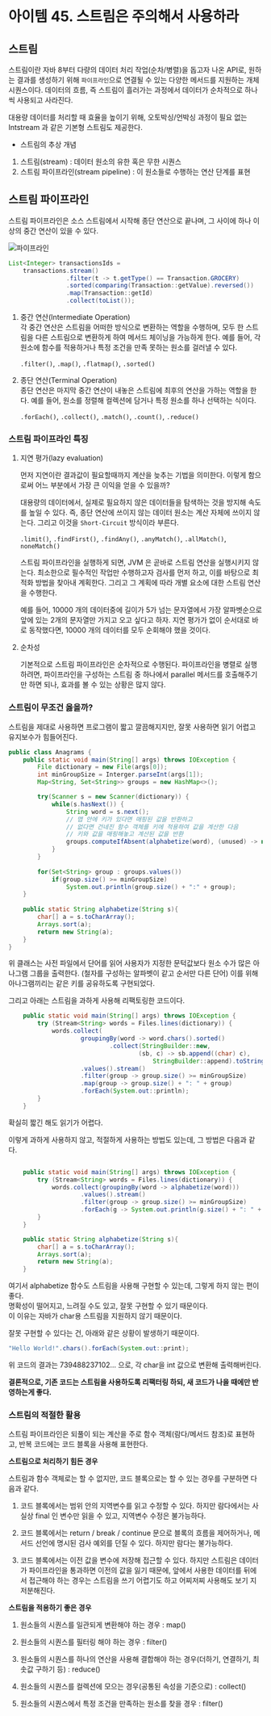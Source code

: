 # 아이템 45. 스트림은 주의해서 사용하라

## 스트림

스트림이란 자바 8부터 다량의 데이터 처리 작업(순차/병렬)을 돕고자 나온 API로, 원하는 결과를 생성하기 위해 `파이프라인`으로 연결될 수 있는 다양한 메서드를 지원하는 개체 시퀀스이다. 데이터의 흐름, 즉 스트림이 흘러가는 과정에서 데이터가 순차적으로 하나씩 사용되고 사라진다.

대용량 데이터를 처리할 때 효율을 높이기 위해, 오토박싱/언박싱 과정이 필요 없는 Intstream 과 같은 기본형 스트림도 제공한다.

* 스트림의 추상 개념
1. 스트림(stream) : 데이터 원소의 유한 혹은 무한 시퀀스
2. 스트림 파이프라인(stream pipeline) : 이 원소들로 수행하는 연산 단계를 표현

## 스트림 파이프라인

스트림 파이프라인은 소스 스트림에서 시작해 종단 연산으로 끝나며, 그 사이에 하나 이상의 중간 연산이 있을 수 있다.

![파이프라인](https://velog.velcdn.com/images/semi-cloud/post/7f73e3a6-941c-4c4d-af7e-b3a19d1b921e/image.png)

```JAVA
List<Integer> transactionsIds = 
    transactions.stream()
                .filter(t -> t.getType() == Transaction.GROCERY)
                .sorted(comparing(Transaction::getValue).reversed())
                .map(Transaction::getId)
                .collect(toList());
```

1. 중간 연산(Intermediate Operation)<br>
    각 중간 연산은 스트림을 어떠한 방식으로 변환하는 역할을 수행하며, 모두 한 스트림을 다른 스트림으로 변환하게 하여 메서드 체이닝을 가능하게 한다. 예를 들어, 각 원소에 함수를 적용하거나 특정 조건을 만족 못하는 원소를 걸러낼 수 있다.

    `.filter()`, `.map()`, `.flatmap()`, `.sorted()`

2. 종단 연산(Terminal Operation)<br>
    종단 연산은 마지막 중간 연산이 내놓은 스트림에 최후의 연산을 가하는 역할을 한다. 예를 들어, 원소를 정렬해 컬렉션에 담거나 특정 원소를 하나 선택하는 식이다.

    `.forEach()`, `.collect()`, `.match()`, `.count()`, `.reduce()`

### 스트림 파이프라인 특징

1. 지연 평가(lazy evaluation)

    먼저 지연이란 결과값이 필요할때까지 계산을 늦추는 기법을 의미한다. 이렇게 함으로써 어느 부분에서 가장 큰 이익을 얻을 수 있을까?

    대용량의 데이터에서, 실제로 필요하지 않은 데이터들을 탐색하는 것을 방지해 속도를 높일 수 있다. 즉, 종단 연산에 쓰이지 않는 데이터 원소는 계산 자체에 쓰이지 않는다. 그리고 이것을 `Short-Circuit` 방식이라 부른다.

    `.limit()`, `.findFirst()`, `.findAny()`, `.anyMatch()`, `.allMatch()`, `noneMatch()`

    스트림 파이프라인을 실행하게 되면, JVM 은 곧바로 스트림 연산을 실행시키지 않는다. 최소한으로 필수적인 작업만 수행하고자 검사를 먼저 하고, 이를 바탕으로 최적화 방법을 찾아내 계획한다. 그리고 그 계획에 따라 개별 요소에 대한 스트림 연산을 수행한다.

    예를 들어, 10000 개의 데이터중에 길이가 5가 넘는 문자열에서 가장 알파벳순으로 앞에 있는 2개의 문자열만 가지고 오고 싶다고 하자. 지연 평가가 없이 순서대로 바로 동작했다면, 10000 개의 데이터를 모두 순회해야 했을 것이다.

2. 순차성

    기본적으로 스트림 파이프라인은 순차적으로 수행된다. 파이프라인을 병렬로 실행하려면, 파이프라인을 구성하는 스트림 중 하나에서 parallel 메서드를 호출해주기만 하면 되나, 효과를 볼 수 있는 상황은 많지 않다.

### 스트림이 무조건 옳을까?

스트림을 제대로 사용하면 프로그램이 짧고 깔끔해지지만, 잘못 사용하면 읽기 어렵고 유지보수가 힘들어진다.

```JAVA
public class Anagrams {
    public static void main(String[] args) throws IOException {
        File dictionary = new File(args[0]);
        int minGroupSize = Interger.parseInt(args[1]);
        Map<String, Set<String>> groups = new HashMap<>();

        try(Scanner s = new Scanner(dictionary)) {
            while(s.hasNext()) {
                String word = s.next();
                // 맵 안에 키가 있다면 매핑된 값을 반환하고 
                // 없다면 건네진 함수 객체를 키에 적용하여 값을 계산한 다음
                // 키와 값을 매핑해놓고 계산된 값을 반환
                groups.computeIfAbsent(alphabetize(word), (unused) -> new TreeSet<>()).add(word);
            }
        }
        
        for(Set<String> group : groups.values())
            if(group.size() >= minGroupSize)
                System.out.println(group.size() + ":" + group);
    }
    
    public static String alphabetize(String s){
    	char[] a = s.toCharArray();
        Arrays.sort(a);
        return new String(a);
    }
}
```

위 클래스는 사전 파일에서 단어를 읽어 사용자가 지정한 문턱값보다 원소 수가 많은 아나그램 그룹을 출력한다. (철자를 구성하는 알파벳이 같고 순서만 다른 단어) 이를 위해 아나그램끼리는 같은 키를 공유하도록 구현되었다.

그리고 아래는 스트림을 과하게 사용해 리팩토링한 코드이다.

```JAVA
    public static void main(String[] args) throws IOException {
        try (Stream<String> words = Files.lines(dictionary)) {
            words.collect(
                    groupingBy(word -> word.chars().sorted()
                            .collect(StringBuilder::new,
                                    (sb, c) -> sb.append((char) c),
                                        StringBuilder::append).toString()))
                    .values().stream()
                    .filter(group -> group.size() >= minGroupSize)
                    .map(group -> group.size() + ": " + group)
                    .forEach(System.out::println);
        }
    }
```

확실히 짧긴 해도 읽기가 어렵다.

이렇게 과하게 사용하지 않고, 적절하게 사용하는 방법도 있는데, 그 방법은 다음과 같다.

```JAVA

    public static void main(String[] args) throws IOException {
        try (Stream<String> words = Files.lines(dictionary)) {
            words.collect(groupingBy(word -> alphabetize(word)))
                    .values().stream()
                    .filter(group -> group.size() >= minGroupSize)
                    .forEach(g -> System.out.println(g.size() + ": " + g));
        }
    }

    public static String alphabetize(String s){
    	char[] a = s.toCharArray();
        Arrays.sort(a);
        return new String(a);
    }
```

여기서 alphabetize 함수도 스트림을 사용해 구현할 수 있는데, 그렇게 하지 않는 편이 좋다.<br>
명확성이 떨어지고, 느려질 수도 있고, 잘못 구현할 수 있기 때문이다.<br>
이 이유는 자바가 char용 스트림을 지원하지 않기 때문이다.

잘못 구현할 수 있다는 건, 아래와 같은 상황이 발생하기 때문이다.
``` JAVA
"Hello World!".chars().forEach(System.out::print);
```
위 코드의 결과는 739488237102... 으로, 각 char을 int 값으로 변환해 출력해버린다.

**결론적으로, 기존 코드는 스트림을 사용하도록 리팩터링 하되, 새 코드가 나을 때에만 반영하는게 좋다.**

### 스트림의 적절한 활용

스트림 파이프라인은 되풀이 되는 계산을 주로 함수 객체(람다/메서드 참조)로 표현하고, 반복 코드에는 코드 블록을 사용해 표현한다.

**스트림으로 처리하기 힘든 경우**

스트림과 함수 객체로는 할 수 없지만, 코드 블록으로는 할 수 있는 경우를 구분하면 다음과 같다.

1. 코드 블록에서는 범위 안의 지역변수를 읽고 수정할 수 있다. 하지만 람다에서는 사실상 final 인 변수만 읽을 수 있고, 지역변수 수정은 불가능하다.

2. 코드 블록에서는 return / break / continue 문으로 블록의 흐름을 제어하거나, 메서드 선언에 명시된 검사 예외를 던질 수 있다. 하지만 람다는 불가능하다.

3. 코드 블록에서는 이전 값을 변수에 저장해 접근할 수 있다. 하지만 스트림은 데이터가 파이프라인을 통과하면 이전의 값을 잃기 때문에, 앞에서 사용한 데이터를 뒤에서 접근해야 하는 경우는 스트림을 쓰기 어렵기도 하고 어찌저찌 사용해도 보기 지저분해진다.

**스트림을 적용하기 좋은 경우**

1. 원소들의 시퀀스를 일관되게 변환해야 하는 경우 : map()

2. 원소들의 시퀀스를 필터링 해야 하는 경우 : filter()

3. 원소들의 시퀀스를 하나의 연산을 사용해 결합해야 하는 경우(더하기, 연결하기, 최솟값 구하기 등) : reduce()

4. 원소들의 시퀀스를 컬렉션에 모으는 경우(공통된 속성을 기준으로) : collect()

5. 원소들의 시퀀스에서 특정 조건을 만족하는 원소를 찾을 경우 : filter()